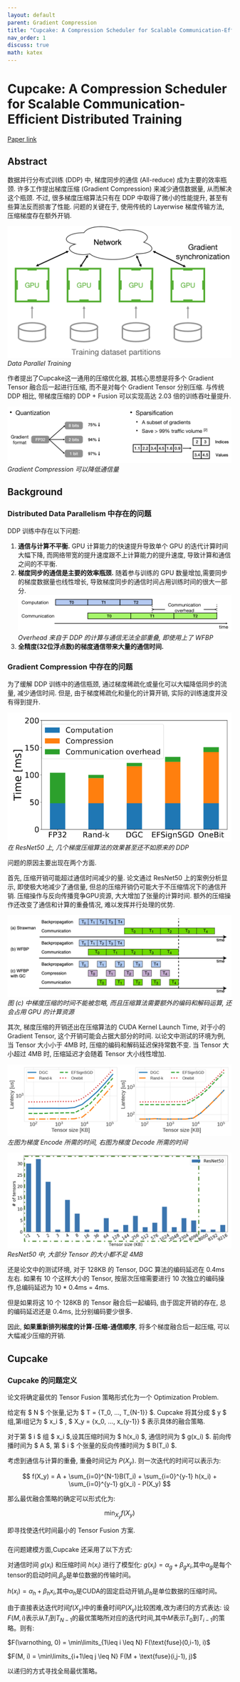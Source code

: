 ```yaml
---
layout: default
parent: Gradient Compression 
title: "Cupcake: A Compression Scheduler for Scalable Communication-Efficient Distributed Training"
nav_order: 1
discuss: true
math: katex
---
```


# Cupcake: A Compression Scheduler for Scalable Communication-Efficient Distributed Training
[Paper link](https://proceedings.mlsys.org/paper_files/paper/2023/hash/f67b34cb0f0d24b6226178aa6a649cc4-Abstract-mlsys2023.html)

## Abstract

数据并行分布式训练 (DDP) 中, 梯度同步的通信 (All-reduce) 成为主要的效率瓶颈. 许多工作提出梯度压缩 (Gradient Compression) 来减少通信数据量, 从而解决这个瓶颈. 不过, 很多梯度压缩算法只有在 DDP 中取得了微小的性能提升, 甚至有些算法反而损害了性能. 问题的关键在于, 使用传统的 Layerwise 梯度传输方法, 压缩梯度存在额外开销. 

![Alt text](image-1.png)
*Data Parallel Training*

作者提出了Cupcake这一通用的压缩优化器, 其核心思想是将多个 Gradient Tensor 融合后一起进行压缩, 而不是对每个 Gradient Tensor 分别压缩. 与传统 DDP 相比, 带梯度压缩的 DDP + Fusion 可以实现高达 2.03 倍的训练吞吐量提升.

![Alt text](image-5.png)
*Gradient Compression 可以降低通信量*

## Background
### Distributed Data Parallelism 中存在的问题

DDP 训练中存在以下问题:
1. **通信与计算不平衡.** GPU 计算能力的快速提升导致单个 GPU 的迭代计算时间大幅下降, 而网络带宽的提升速度跟不上计算能力的提升速度, 导致计算和通信之间的不平衡.
2. **梯度同步的通信是主要的效率瓶颈.** 随着参与训练的 GPU 数量增加,需要同步的梯度数据量也线性增长, 导致梯度同步的通信时间占用训练时间的很大一部分.
![Alt text](image-2.png)
*Overhead 来自于 DDP 的计算与通信无法全部重叠, 即使用上了 WFBP*
3. **全精度(32位浮点数)的梯度通信带来大量的通信时间.**

### Gradient Compression 中存在的问题

为了缓解 DDP 训练中的通信瓶颈, 通过梯度稀疏化或量化可以大幅降低同步的流量, 减少通信时间. 但是, 由于梯度稀疏化和量化的计算开销, 实际的训练速度并没有得到提升.

![Alt text](image-3.png)
*在 ResNet50 上, 几个梯度压缩算法的效果甚至还不如原来的 DDP*

问题的原因主要出现在两个方面.

首先, 压缩开销可能超过通信时间减少的量. 论文通过 ResNet50 上的案例分析显示, 即使极大地减少了通信量, 但总的压缩开销仍可能大于不压缩情况下的通信开销. 压缩操作与反向传播竞争GPU资源, 大大增加了张量的计算时间. 额外的压缩操作还改变了通信和计算的重叠情况, 难以发挥并行处理的优势.

![Alt text](image.png)
*图 (c) 中梯度压缩的时间不能被忽略, 而且压缩算法需要额外的编码和解码运算, 还会占用 GPU 的计算资源*

其次, 梯度压缩的开销还出在压缩算法的 CUDA Kernel Launch Time, 对于小的 Gradient Tensor, 这个开销可能会占据大部分的时间. 以论文中测试的环境为例, 当 Tensor 大小小于 4MB 时, 压缩的编码和解码延迟保持常数不变. 当 Tensor 大小超过 4MB 时, 压缩延迟才会随着 Tensor 大小线性增加.

![Alt text](image-4.png)
*左图为梯度 Encode 所需的时间, 右图为梯度 Decode 所需的时间*

![Alt text](image-6.png)
*ResNet50 中, 大部分 Tensor 的大小都不足 4MB*

还是论文中的测试环境, 对于 128KB 的 Tensor, DGC 算法的编码延迟在 0.4ms 左右. 如果有 10 个这样大小的 Tensor, 按层次压缩需要进行 10 次独立的编码操作,总编码延迟为 10 * 0.4ms = 4ms.

但是如果将这 10 个 128KB 的 Tensor 融合后一起编码, 由于固定开销的存在, 总的编码延迟还是 0.4ms, 比分别编码要少很多.

因此, **如果重新排列梯度的计算-压缩-通信顺序**, 将多个梯度融合后一起压缩, 可以大幅减少压缩的开销.

## Cupcake
### Cupcake 的问题定义

论文将确定最优的 Tensor Fusion 策略形式化为一个 Optimization Problem. 

给定有 $ N $ 个张量,记为 $ T = \{T_0, ..., T_{N-1}\} $. Cupcake 将其分成 $ y $ 组,第i组记为 $ x_i $ , $ X_y = \{x_0, ..., x_{y-1}\} $ 表示具体的融合策略.

对于第 $ i $ 组 $ x_i $,设其压缩时间为 $ h(x_i) $, 通信时间为 $ g(x_i) $. 前向传播时间为 $ A $, 第 $ i $ 个张量的反向传播时间为 $ B(T_i) $.

考虑到通信与计算的重叠, 重叠时间记为 $P(X_y)$. 则一次迭代的时间可以表示为:

$$
f(X_y) = A + \sum_{i=0}^{N-1}B(T_i) + \sum_{i=0}^{y-1} h(x_i) + \sum_{i=0}^{y-1} g(x_i) - P(X_y)
$$

那么最优融合策略的确定可以形式化为:

$$
\min_{X_y} f(X_y)
$$

即寻找使迭代时间最小的 Tensor Fusion 方案.

### 
在问题建模方面,Cupcake 还采用了以下方式:

对通信时间 $g(x_i)$ 和压缩时间 $h(x_i)$ 进行了模型化:
$g(x_i) = \alpha_g + \beta_g x_i$,其中$\alpha_g$是每个tensor的启动时间,$\beta_g$是单位数据的传输时间。

$h(x_i) = \alpha_h + \beta_h x_i$,其中$\alpha_h$是CUDA的固定启动开销,$\beta_h$是单位数据的压缩时间。

由于直接表达迭代时间$f(X_y)$中的重叠时间$P(X_y)$比较困难,改为递归的方式表达:
设$F(M, i)$表示从$T_i$到$T_{N-1}$的最优策略所对应的迭代时间,其中$M$表示$T_0$到$T_{i-1}$的策略。则有:

$F(\varnothing, 0) = \min\limits_{1\leq i \leq N} F(\text{fuse}(0,i-1), i)$

$F(M, i) = \min\limits_{i+1\leq j \leq N} F(M + \text{fuse}(i,j-1), j)$

以递归的方式寻找全局最优策略。

